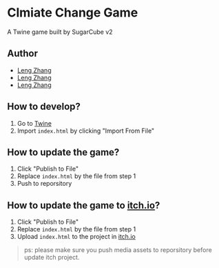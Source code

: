 # Clmiate Change Game
A Twine game built by SugarCube v2

## Author
- [Leng Zhang](https://www.linkedin.com/in/lengzhang/)
- [Leng Zhang](https://www.linkedin.com/in/lengzhang/)
- [Leng Zhang](https://www.linkedin.com/in/lengzhang/)

## How to develop?
1. Go to [Twine](https://twinery.org/2/#!/stories)
2. Import `index.html` by clicking "Import From File"

## How to update the game?
1. Click "Publish to File"
2. Replace `index.html` by the file from step 1
3. Push to reporsitory


## How to update the game to [itch.io](https://itch.io/)?
1. Click "Publish to File"
2. Replace `index.html` by the file from step 1
3. Upload `index.html` to the project in [itch.io](https://itch.io/)

> ps: please make sure you push media assets to reporsitory before update itch project.
